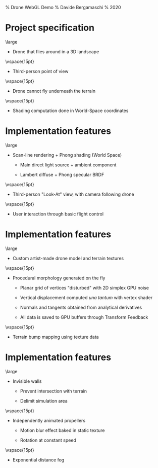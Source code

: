 % Drone WebGL Demo
% Davide Bergamaschi
% 2020

# Project specification

\large

* Drone that flies around in a 3D landscape

\vspace{15pt}

* Third-person point of view

\vspace{15pt}

* Drone cannot fly underneath the terrain

\vspace{15pt}

* Shading computation done in World-Space coordinates

# Implementation features

\large

* Scan-line rendering + Phong shading (World Space)

  * Main direct light source + ambient component

  * Lambert diffuse + Phong specular BRDF

\vspace{15pt}

* Third-person "Look-At" view, with camera following drone

\vspace{15pt}

* User interaction through basic flight control

# Implementation features

\large

* Custom artist-made drone model and terrain textures

\vspace{15pt}

* Procedural morphology generated on the fly

  * Planar grid of vertices "disturbed" with 2D simplex GPU noise

  * Vertical displacement computed _una tantum_ with vertex shader

  * Normals and tangents obtained from analytical derivatives

  * All data is saved to GPU buffers through Transform Feedback

\vspace{15pt}

* Terrain bump mapping using texture data

# Implementation features

\large

* Invisible walls

  * Prevent intersection with terrain

  * Delimit simulation area

\vspace{15pt}

* Independently animated propellers

  * Motion blur effect baked in static texture

  * Rotation at constant speed

\vspace{15pt}

* Exponential distance fog
